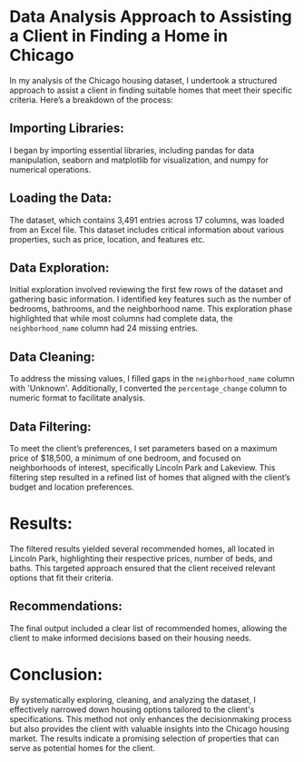 # **Data Analysis Approach to Assisting a Client in Finding a Home in Chicago**
In my analysis of the Chicago housing dataset, I undertook a structured approach to assist a client in
finding suitable homes that meet their specific criteria. Here’s a breakdown of the process:
## **Importing Libraries:** 
I began by importing essential libraries, including pandas for data manipulation,
seaborn and matplotlib for visualization, and numpy for numerical operations.
## **Loading the Data:** 
The dataset, which contains 3,491 entries across 17 columns, was loaded from an
Excel file. This dataset includes critical information about various properties, such as price, location, and
features etc.
## **Data Exploration:** 
Initial exploration involved reviewing the first few rows of the dataset and gathering
basic information. I identified key features such as the number of bedrooms, bathrooms, and the
neighborhood name. This exploration phase highlighted that while most columns had complete data, the
`neighborhood_name` column had 24 missing entries.
## **Data Cleaning:** 
To address the missing values, I filled gaps in the `neighborhood_name` column with
'Unknown'. Additionally, I converted the `percentage_change` column to numeric format to facilitate
analysis.
## **Data Filtering:** 
To meet the client’s preferences, I set parameters based on a maximum price of $18,500,
a minimum of one bedroom, and focused on neighborhoods of interest, specifically Lincoln Park and
Lakeview. This filtering step resulted in a refined list of homes that aligned with the client’s budget and
location preferences.
# **Results:** 
The filtered results yielded several recommended homes, all located in Lincoln Park,
highlighting their respective prices, number of beds, and baths. This targeted approach ensured that the
client received relevant options that fit their criteria.
## **Recommendations:** 
The final output included a clear list of recommended homes, allowing the client to
make informed decisions based on their housing needs.
# **Conclusion**: 
By systematically exploring, cleaning, and analyzing the dataset, I effectively narrowed
down housing options tailored to the client's specifications. This method not only enhances the decisionmaking process but also provides the client with valuable insights into the Chicago housing market. The
results indicate a promising selection of properties that can serve as potential homes for the client.
